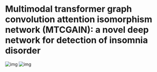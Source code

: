 # Multimodal transformer graph convolution attention isomorphism network (MTCGAIN): a novel deep network for detection of insomnia disorder
![img](https://cdn.amegroups.cn/journals/amepc/files/journals/4/articles/123256/public/123256-PB4-8804-R1.jpg?x-oss-process=image/resize,p_30&v=1726394323172)
![img](https://cdn.amegroups.cn/journals/amepc/files/journals/4/articles/123256/public/123256-PB5-5159-R1.jpg?x-oss-process=image/resize,p_40&v=1726394271895)


